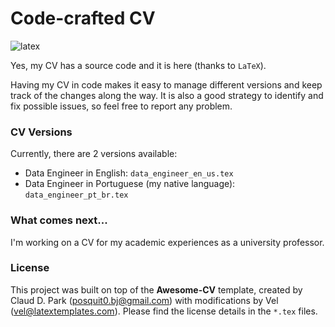 # Code-crafted CV

![latex](https://img.shields.io/badge/Powered%20by-LaTeX-green)

Yes, my CV has a source code and it is here (thanks to `LaTeX`).

Having my CV in code makes it easy to manage different versions and keep track of the changes along the way. It is also a good strategy to identify and fix possible issues, so feel free to report any problem.

### CV Versions

Currently, there are 2 versions available:
- Data Engineer in English: `data_engineer_en_us.tex`
- Data Engineer in Portuguese (my native language): `data_engineer_pt_br.tex`

### What comes next...

I'm working on a CV for my academic experiences as a university professor.

### License

This project was built on top of the **Awesome-CV** template, created by Claud D. Park (posquit0.bj@gmail.com) with modifications by Vel (vel@latextemplates.com). Please find the license details in the `*.tex` files.
